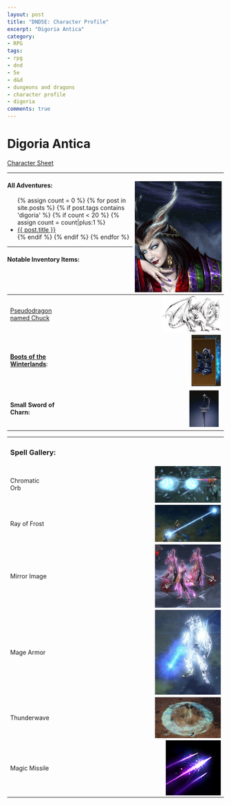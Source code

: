 ```yaml
---
layout: post
title: "DND5E: Character Profile"
excerpt: "Digoria Antica"
category:
- RPG
tags:
- rpg
- dnd
- 5e
- d&d
- dungeons and dragons
- character profile
- digoria
comments: true
---
```


# Digoria Antica

[Character Sheet](https://drive.google.com/file/d/0B2RH_BSaD6YPNFlPQzZKbWc5akk/view?usp=sharing)

---

<a href="http://benwootten.deviantart.com/art/Warlock-125953145"><img src="/images/extra/digoria.jpg" style="float: right; max-width: 40%; height: auto; max-height: 50%; margin: 5px"></a>

#### All Adventures:

<ul class="posts">
{% assign count = 0 %}
{% for post in site.posts %}
  {% if post.tags contains 'digoria' %}
    {% if count < 20 %}
      {% assign count = count|plus:1 %}
      <div class="post_info">
        <li>
          <a href="{{ post.url }}">{{ post.title }}</a>
        </li>
      </div>
    {% endif %}
  {% endif %}
{% endfor %}
</ul>

---

#### Notable Inventory Items:

<table style="width: 100%">
  <tr>
    <td><a href="https://roll20.net/compendium/dnd5e/Pseudodragon#content">Pseudodragon named Chuck</a></td>
    <td><a href="http://dessinsflo.canalblog.com/archives/2006/04/07/1662263.html"><img src="/images/extra/pseudodragon-chuck.jpg" style="max-width: 40%; height: auto; float: right"></a></td>
  </tr>
  <tr>
    <td><strong><a href="https://open5e.com/equipment/magic-items/boots-of-the-winterlands.html">Boots of the Winterlands</a></strong>: </td>
    <td><a href="https://1.bp.blogspot.com/-xYSJ30KB4lc/UPBdtjBYYDI/AAAAAAAAAR4/5Iv1C_ZVmWw/s1600/ic.jpg"><img src="/images/extra/boot-ice-climber.jpg" style="max-width: 20%; height: auto; float: right; marin: 5px"></a></td>
  </tr>
  <tr>
    <td><strong>Small Sword of Charn<strong>:  </td>
    <td><a href="https://s-media-cache-ak0.pinimg.com/236x/40/f8/e6/40f8e69500fcbe1a247424d3c6874de6.jpg"><img src="/images/extra/sword_of_charn.jpg" style="max-width: 20%; height: auto; float: right; margin: 5px"></a></td>
  </tr>
</table>

<!--

Previous:

  <tr>
    <td><a href="https://roll20.net/compendium/dnd5e/Ring%20of%20Water%20Walking#content">Ring of Water Walking</a></td>
    <td><a href="https://s-media-cache-ak0.pinimg.com/736x/82/dc/55/82dc552afcfcd101d198a707ac6ee12b.jpg"><img src="/images/extra/ringofwaterwalking.jpg" style="max-width: 40%; height: auto; float: right"></a></td>
  </tr>

  <tr>
    <td>Mempo of Twilight: wearer is granted captain of Entropy Tide and crew, AC 0, does not effect Mage Armors</td>
    <td><a href="https://us.battle.net/d3/en/profile/Crixis-1663/hero/73663324"><img src="/images/extra/mempooftwilight.png" style="max-width: 40%; height: auto; float: right"></a></td>
  </tr>

  <tr>
    <td>Entropy Tide (ship - legendary caravel):  10 mph speed, 20 crew (respawn every 24 hours), 5 passengers, 100 ton cargo, ac 13, hp 300, damage threshold 0 (ghost ship), 1 bow cannon (3d10, 1/3 ROF), rumored to travel between realms and to warp the minds of crew and passengers.</td>
    <td><a href="http://kingofwallpapers.com/ghost-ship/img-003.php?pic=/ghost-ship/ghost-ship-003.jpg"><img src="/images/extra/entropytide.jpg" style="max-width: 40%; height: auto; float: right"></a></td>
  </tr>

-->

<table style="width: 100%">
  <tr><td colspan="2"><h3>Spell Gallery:</h3></td></tr>
  <tr>
    <td>Chromatic Orb</td>
    <td><a href="http://vignette4.wikia.nocookie.net/diablo/images/a/a7/Diablo-3-frozen-orb-wizard.png/revision/latest?cb=20150802172016"><img src="/images/extra/chromaticorb.png" style="max-width: 40%; height: auto; float: right"></a></td>
  </tr>
  <tr>
    <td>Ray of Frost</td>
    <td><a href="http://cdn.blizzardwatch.com/wp-content/uploads/2015/12/Arcane_Sanctum_Diablo_Ray_of_Frost_header.jpg"><img src="/images/extra/rayoffrost.jpg" style="max-width: 40%; height: auto; float: right"></a></td>
  </tr>
  <tr>
    <td>Mirror Image</td>
    <td><a href="https://www.diablowiki.net/images/thumb/a/ab/Mirrorimg.jpg/200px-Mirrorimg.jpg"><img src="/images/extra/mirrorimage.jpg" style="max-width: 40%; height: auto; float: right"></a></td>
  </tr>
  <tr>
    <td>Mage Armor</td>
    <td><a href="http://vignette2.wikia.nocookie.net/diablo/images/2/27/Tumblr_m6clqoqCp61r1ixdd.jpg/revision/latest?cb=20150402153050"><img src="/images/extra/magearmor.jpg" style="max-width: 40%; height: auto; float: right"></td>
  </tr>
  <tr>
    <td>Thunderwave</td>
    <td><a href="https://us.battle.net/d3/static/images/hero/skill/wizard/wave-of-force.jpg?v=58-99"><img src="/images/extra/thunderwave.jpg" style="max-width: 40%; height: auto; float: right"></a></td>
  </tr>
  <tr>
    <td>Magic Missile</td>
    <td><a href="http://as.uuu9.com/herolist/limin/skin141015/images/c1.png"><img src="/images/extra/magicmissile.png" style="max-width: 40%; height: auto; float: right"></a></td>
  </tr>
</table>

<!--
        <li>Signature Sickle (Dragontooth Hilted Dagger + Ice Banshee Quarterstaff + Blue Source Orb + White Owl feathers and Shrunken Head)</li>
-->
